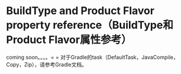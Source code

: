 # BuildType and Product Flavor property reference（BuildType和Product Flavor属性参考）

coming soon。。。。= =
对于Gradle的task（DefaultTask，JavaCompile，Copy，Zip），请参考Gradle文档。
